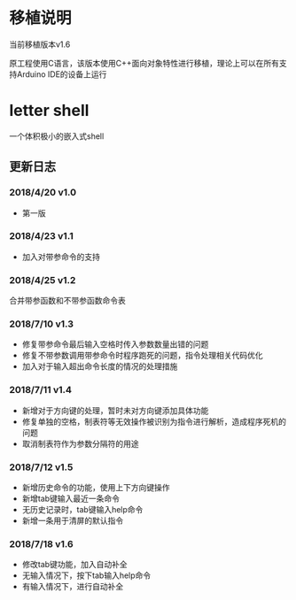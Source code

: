 # 移植说明
当前移植版本v1.6

原工程使用C语言，该版本使用C++面向对象特性进行移植，理论上可以在所有支持Arduino IDE的设备上运行

# letter shell
一个体积极小的嵌入式shell

## 更新日志
### 2018/4/20   v1.0
- 第一版
### 2018/4/23   v1.1
- 加入对带参命令的支持
### 2018/4/25   v1.2
合并带参函数和不带参函数命令表
### 2018/7/10   v1.3
- 修复带参命令最后输入空格时传入参数数量出错的问题
- 修复不带参数调用带参命令时程序跑死的问题，指令处理相关代码优化
- 加入对于输入超出命令长度的情况的处理措施
### 2018/7/11   v1.4
- 新增对于方向键的处理，暂时未对方向键添加具体功能
- 修复单独的空格，制表符等无效操作被识别为指令进行解析，造成程序死机的问题
- 取消制表符作为参数分隔符的用途
### 2018/7/12   v1.5
- 新增历史命令的功能，使用上下方向键操作
- 新增tab键输入最近一条命令
- 无历史记录时，tab键输入help命令
- 新增一条用于清屏的默认指令
### 2018/7/18   v1.6
- 修改tab键功能，加入自动补全
- 无输入情况下，按下tab输入help命令
- 有输入情况下，进行自动补全

